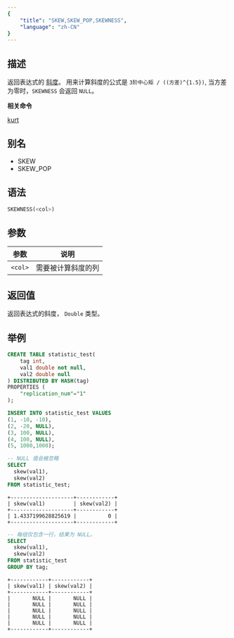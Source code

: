 ```yaml
---
{
    "title": "SKEW,SKEW_POP,SKEWNESS",
    "language": "zh-CN"
}
---
```


## 描述

返回表达式的 [斜度](https://en.wikipedia.org/wiki/Skewness)。
用来计算斜度的公式是 `3阶中心矩 / ((方差)^{1.5})`, 当方差为零时，`SKEWNESS` 会返回 `NULL`。

**相关命令**

[kurt](./kurt.md)

## 别名

- SKEW
- SKEW_POP

## 语法

```sql
SKEWNESS(<col>)
```

## 参数

| 参数 | 说明 |
| -- | -- |
| `<col>` | 需要被计算斜度的列 |

## 返回值

返回表达式的斜度， `Double` 类型。

## 举例
```sql
CREATE TABLE statistic_test(
    tag int, 
    val1 double not null, 
    val2 double null
) DISTRIBUTED BY HASH(tag)
PROPERTIES (
    "replication_num"="1"
);

INSERT INTO statistic_test VALUES
(1, -10, -10),
(2, -20, NULL),
(3, 100, NULL),
(4, 100, NULL),
(5, 1000,1000);

-- NULL 值会被忽略
SELECT 
  skew(val1), 
  skew(val2)
FROM statistic_test;
```

```text
+--------------------+------------+
| skew(val1)         | skew(val2) |
+--------------------+------------+
| 1.4337199628825619 |          0 |
+--------------------+------------+
```

```sql
-- 每组仅包含一行，结果为 NULL。
SELECT 
  skew(val1), 
  skew(val2) 
FROM statistic_test
GROUP BY tag;
```

```text
+------------+------------+
| skew(val1) | skew(val2) |
+------------+------------+
|       NULL |       NULL |
|       NULL |       NULL |
|       NULL |       NULL |
|       NULL |       NULL |
|       NULL |       NULL |
+------------+------------+
```